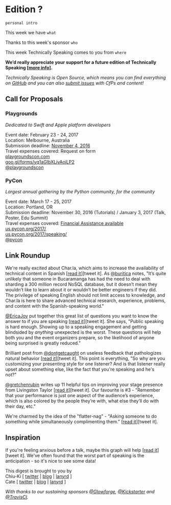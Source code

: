 # Edition ?

`personal intro`

This week we have `what`

Thanks to this week's sponsor `who`

This week Technically Speaking comes to you from `where`

**We’d really appreciate your support for a future edition of Technically Speaking [[more info](http://www.techspeak.email/sponsorship/)].**  

*Technically Speaking is Open Source, which means you can find everything on [GitHub](https://github.com/catehstn/technically-speaking/) and you can also [submit issues](https://github.com/catehstn/technically-speaking/issues/new) with CfPs and content!*  

## Call for Proposals

### Playgrounds
*Dedicated to Swift and Apple platform developers* 
 
Event date: February 23 - 24, 2017  
Location: Melbourne, Australia  
Submission deadline: [November 4, 2016](https://twitter.com/playgroundscon/status/787052035434831872)  
Travel expenses covered: Request on form  
[playgroundscon.com](http://www.playgroundscon.com/)  
[goo.gl/forms/yq1aGIbXLjyAojLP2](https://goo.gl/forms/yq1aGIbXLjyAojLP2)  
[@playgroundscon](https://twitter.com/playgroundscon)


### PyCon
*Largest annual gathering by the Python community, for the community*
 
Event date: March 17 - 25, 2017  
Location: Portland, OR  
Submission deadline: November 30, 2016 (Tutorials) / January 3, 2017 (Talk, Poster, Edu Summit)  
Travel expenses covered: [Financial Assistance available](https://us.pycon.org/2017/financial-assistance/)  
[us.pycon.org/2017/](https://us.pycon.org/2017/)  
[us.pycon.org/2017/speaking/](https://us.pycon.org/2017/speaking/)  
[@pycon](https://twitter.com/pycon)



## Link Roundup

We're really excited about Char.la, which aims to increase the availability of technical content in Spanish [[read it](https://medium.com/colombia-dev/announcing-char-la-helping-bridge-the-spanish-speaking-tech-knowledge-gap-3d3bf56aea9e#.8nkv4dgap)][tweet it]. As [@buritica](http://twitter.com/buritica) notes, "It’s quite unlikely that someone in Bucaramanga has had the need to deal with sharding a 300 million record NoSQL database, but it doesn’t mean they wouldn’t like to learn about it or wouldn’t be better engineers if they did. The privilege of speaking English should not limit access to knowledge, and Char.la is here to share advanced technical research, experience, problems, and content with the Spanish-speaking world."

[@EricaJoy](http://twitter.com/ericajoy) put together this great list of questions you want to know the answer to if you are speaking [[read it](https://medium.com/@ericajoy/what-to-expect-when-youre-speaking-89bc6efc1706#.p1vnxx365)][tweet it]. She says, "Public speaking is hard enough. Showing up to a speaking engagement and getting blindsided by _anything_ unexpected is the worst. These questions will help both you and the event organizers prepare, so the likelihood of anyone being surprised is greatly reduced."

Brilliant post from [@dontgetcaught](http://twitter.com/dontgetcaught) on useless feedback that pathologizes natural behavior [[read it](http://eloquentwoman.blogspot.com/2016/10/lets-stop-tormenting-speakers-about.html)][tweet it]. This point is everything, "So why are you customizing your presenting style for one listener? And is that listener really upset about something else, like the fact that you're speaking and he's not?"

[@gretchenrubin](http://twitter.com/gretchenrubin) writes up 11 helpful tips on improving your stage presence from Livingston Taylor [[read it](http://gretchenrubin.com/happiness_project/2016/10/11-tips-for-toast-speech-presentation/)][tweet it]. Our favourite is #3 - "Remember that your performance is just one aspect of the audience’s experience, which is also colored by the people they’re with, what else they’ll do with their day, etc."

We're charmed by the idea of the "flatter-nag" - "Asking someone to do something while simultaneously complimenting them." [[read it](https://kpresner.com/2014/06/09/the-gentle-art-of-the-flatter-nag/)][tweet it].

## Inspiration

If you're feeling anxious before a talk, maybe this graph will help [[read it](https://www.reddit.com/r/dataisbeautiful/comments/4ybkmk/heart_rate_during_conference_presentation_oc/)][tweet it]. We've often found that the worst part of speaking is the anticipation - so it's nice to see some data!  


This digest is brought to you by  
Chiu-Ki [ [twitter](https://twitter.com/chiuki) | [blog](http://blog.sqisland.com/) | [lanyrd](http://lanyrd.com/profile/chiuki/) ]  
Cate [ [twitter](https://twitter.com/catehstn) | [blog](http://www.catehuston.com/blog/) | [lanyrd](http://lanyrd.com/profile/catehstn/) ]

*With thanks to our sustaining sponsors [@Glowforge](http://twitter.com/glowforge), [@Kickstarter](http://twitter.com/kickstarter) and [@TravisCI](http://twitter.com/travisci).*
